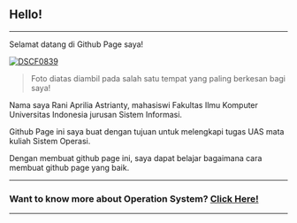 ## Hello!
---
Selamat datang di Github Page saya!


<a href="https://ibb.co/B3ggmBd"><img src="https://i.ibb.co/F3BB9zN/DSCF0839.jpg" alt="DSCF0839" border="0"></a>

>Foto diatas diambil pada salah satu tempat yang paling berkesan bagi saya!



Nama saya Rani Aprilia Astrianty, mahasiswi Fakultas Ilmu Komputer Universitas Indonesia jurusan Sistem Informasi.

Github Page ini saya buat dengan tujuan untuk melengkapi tugas UAS mata kuliah Sistem Operasi.

Dengan membuat github page ini, saya dapat belajar bagaimana cara membuat github page yang baik.



---

### Want to know more about Operation System? [Click Here!](https://raniapriliaa.github.io/os201/)
---

